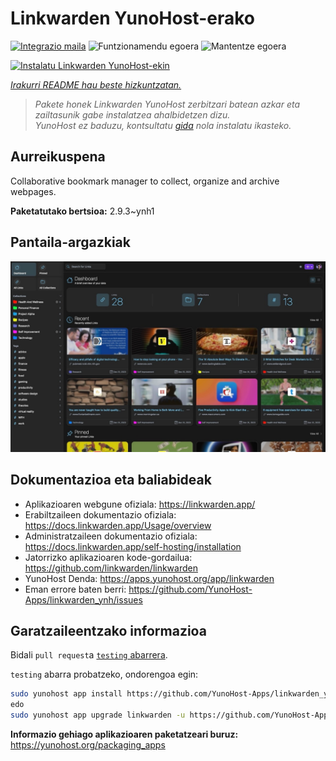 <!--
Ohart ongi: README hau automatikoki sortu da <https://github.com/YunoHost/apps/tree/master/tools/readme_generator>ri esker
EZ editatu eskuz.
-->

# Linkwarden YunoHost-erako

[![Integrazio maila](https://apps.yunohost.org/badge/integration/linkwarden)](https://ci-apps.yunohost.org/ci/apps/linkwarden/)
![Funtzionamendu egoera](https://apps.yunohost.org/badge/state/linkwarden)
![Mantentze egoera](https://apps.yunohost.org/badge/maintained/linkwarden)

[![Instalatu Linkwarden YunoHost-ekin](https://install-app.yunohost.org/install-with-yunohost.svg)](https://install-app.yunohost.org/?app=linkwarden)

*[Irakurri README hau beste hizkuntzatan.](./ALL_README.md)*

> *Pakete honek Linkwarden YunoHost zerbitzari batean azkar eta zailtasunik gabe instalatzea ahalbidetzen dizu.*  
> *YunoHost ez baduzu, kontsultatu [gida](https://yunohost.org/install) nola instalatu ikasteko.*

## Aurreikuspena

Collaborative bookmark manager to collect, organize and archive webpages.


**Paketatutako bertsioa:** 2.9.3~ynh1

## Pantaila-argazkiak

![Linkwarden(r)en pantaila-argazkia](./doc/screenshots/dashboard.jpg)

## Dokumentazioa eta baliabideak

- Aplikazioaren webgune ofiziala: <https://linkwarden.app/>
- Erabiltzaileen dokumentazio ofiziala: <https://docs.linkwarden.app/Usage/overview>
- Administratzaileen dokumentazio ofiziala: <https://docs.linkwarden.app/self-hosting/installation>
- Jatorrizko aplikazioaren kode-gordailua: <https://github.com/linkwarden/linkwarden>
- YunoHost Denda: <https://apps.yunohost.org/app/linkwarden>
- Eman errore baten berri: <https://github.com/YunoHost-Apps/linkwarden_ynh/issues>

## Garatzaileentzako informazioa

Bidali `pull request`a [`testing` abarrera](https://github.com/YunoHost-Apps/linkwarden_ynh/tree/testing).

`testing` abarra probatzeko, ondorengoa egin:

```bash
sudo yunohost app install https://github.com/YunoHost-Apps/linkwarden_ynh/tree/testing --debug
edo
sudo yunohost app upgrade linkwarden -u https://github.com/YunoHost-Apps/linkwarden_ynh/tree/testing --debug
```

**Informazio gehiago aplikazioaren paketatzeari buruz:** <https://yunohost.org/packaging_apps>
